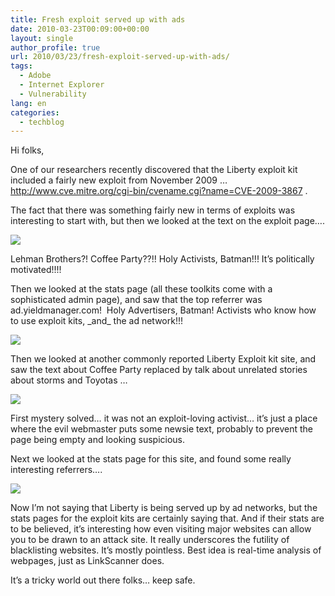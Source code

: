 ```yaml
---
title: Fresh exploit served up with ads
date: 2010-03-23T00:09:00+00:00
layout: single
author_profile: true
url: 2010/03/23/fresh-exploit-served-up-with-ads/
tags:
  - Adobe
  - Internet Explorer
  - Vulnerability
lang: en
categories: 
  - techblog
---
```

Hi folks,

One of our researchers recently discovered that the Liberty exploit kit included a fairly new exploit from November 2009 … <http://www.cve.mitre.org/cgi-bin/cvename.cgi?name=CVE-2009-3867> .

The fact that there was something fairly new in terms of exploits was interesting to start with, but then we looked at the text on the exploit page….

[![](http://2.bp.blogspot.com/_vaUVXcmC3OI/S6f-468g00I/AAAAAAAABYE/hbnoeK2918k/s400/6a00e5539a104188340120a94198d7970b-800wi.jpg)](http://2.bp.blogspot.com/_vaUVXcmC3OI/S6f-468g00I/AAAAAAAABYE/hbnoeK2918k/s1600-h/6a00e5539a104188340120a94198d7970b-800wi.jpg)

Lehman Brothers?! Coffee Party??!! Holy Activists, Batman!!! It’s politically motivated!!!!

Then we looked at the stats page (all these toolkits come with a sophisticated admin page), and saw that the top referrer was ad.yieldmanager.com!  Holy Advertisers, Batman! Activists who know how to use exploit kits, \_and\_ the ad network!!!

[![](http://3.bp.blogspot.com/_vaUVXcmC3OI/S6f-5AFX9VI/AAAAAAAABYI/ijc-RobBM-s/s400/6a00e5539a104188340120a9419a2f970b-800wi.jpg)](http://3.bp.blogspot.com/_vaUVXcmC3OI/S6f-5AFX9VI/AAAAAAAABYI/ijc-RobBM-s/s1600-h/6a00e5539a104188340120a9419a2f970b-800wi.jpg)

Then we looked at another commonly reported Liberty Exploit kit site, and saw the text about Coffee Party replaced by talk about unrelated stories about storms and Toyotas …

[![](http://3.bp.blogspot.com/_vaUVXcmC3OI/S6f-5SPPQ6I/AAAAAAAABYM/9iOLDVqG8o4/s400/6a00e5539a1041883401310fa88a5c970c-800wi.jpg)](http://3.bp.blogspot.com/_vaUVXcmC3OI/S6f-5SPPQ6I/AAAAAAAABYM/9iOLDVqG8o4/s1600-h/6a00e5539a1041883401310fa88a5c970c-800wi.jpg)

First mystery solved… it was not an exploit-loving activist… it’s just a place where the evil webmaster puts some newsie text, probably to prevent the page being empty and looking suspicious.

Next we looked at the stats page for this site, and found some really interesting referrers….

[![](http://3.bp.blogspot.com/_vaUVXcmC3OI/S6f-5SACRdI/AAAAAAAABYQ/-dMu68Eu69A/s400/6a00e5539a104188340120a9419ba7970b-800wi.jpg)](http://3.bp.blogspot.com/_vaUVXcmC3OI/S6f-5SACRdI/AAAAAAAABYQ/-dMu68Eu69A/s1600-h/6a00e5539a104188340120a9419ba7970b-800wi.jpg)

Now I’m not saying that Liberty is being served up by ad networks, but the stats pages for the exploit kits are certainly saying that. And if their stats are to be believed, it’s interesting how even visiting major websites can allow you to be drawn to an attack site. It really underscores the futility of blacklisting websites. It’s mostly pointless. Best idea is real-time analysis of webpages, just as LinkScanner does.

It’s a tricky world out there folks… keep safe.
